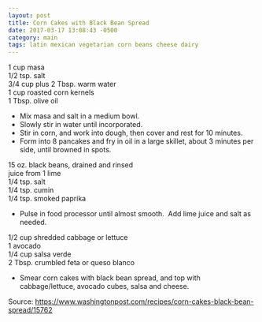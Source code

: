 ```yaml
---
layout: post
title: Corn Cakes with Black Bean Spread
date: 2017-03-17 13:08:43 -0500
category: main
tags: latin mexican vegetarian corn beans cheese dairy
---
```

1 cup masa  
1/2 tsp. salt  
3/4 cup plus 2 Tbsp. warm water  
1 cup roasted corn kernels  
1 Tbsp. olive oil  

  * Mix masa and salt in a medium bowl.
  * Slowly stir in water until incorporated.
  * Stir in corn, and work into dough, then cover and rest for 10 minutes.
  * Form into 8 pancakes and fry in oil in a large skillet, about 3 minutes per side, until browned in spots.

15 oz. black beans, drained and rinsed  
juice from 1 lime  
1/4 tsp. salt  
1/4 tsp. cumin  
1/4 tsp. smoked paprika  

  * Pulse in food processor until almost smooth.  Add lime juice and salt as needed.

1/2 cup shredded cabbage or lettuce  
1 avocado  
1/4 cup salsa verde  
2 Tbsp. crumbled feta or queso blanco  

  * Smear corn cakes with black bean spread, and top with cabbage/lettuce, avocado cubes, salsa and cheese.

Source: <a href="https://www.washingtonpost.com/recipes/corn-cakes-black-bean-spread/15762">https://www.washingtonpost.com/recipes/corn-cakes-black-bean-spread/15762</a>
